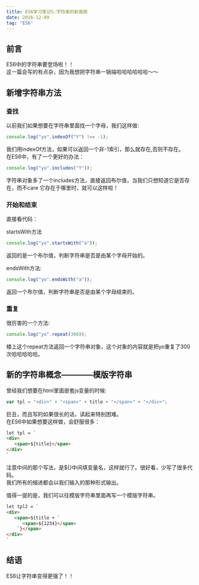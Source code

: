 ```yaml
---
title: ES6学习笔记5:字符串的新面貌
date: 2016-12-09
tag: "ES6"
---
```

## 前言
ES6中的字符串要登场啦！！    
这一篇会写的有点杂，因为我想把字符串一锅端哈哈哈哈哈哈～～    

## 新增字符串方法
### 查找
以前我们如果想要在字符串里面找一个字母，我们这样做:    

```js
console.log("yo".indexOf("Y") !== -1);
```

我们用indexOf方法，如果可以返回一个非-1索引，那么就存在,否则不存在。    
在ES6中，有了一个更好的办法：    
    
```js
console.log("yo".includes("Y"));
```

字符串对象多了一个includes方法，直接返回布尔值，当我们只想知道它是否存在，而不care
它存在于哪里时，就可以这样啦！    
<!-- more --> 
   
### 开始和结束
直接看代码：    
    
startsWith方法
   
```js
console.log("yo".startsWith("a"));
```
    
返回的是一个布尔值，判断字符串是否是由某个字母开始的。     
    
endsWith方法:    
    
```js
console.log("yo".endsWith("a"));
```

返回一个布尔值，判断字符串是否是由某个字母结束的。    
    
### 重复    
很厉害的一个方法:    

```js
console.log("yo".repeat(300));
```

楼上这个repeat方法返回一个字符串对象，这个对象的内容就是把yo重复了300次哈哈哈哈哈。    
    

## 新的字符串概念————模版字符串
    
曾经我们想要在html里面嵌套js变量的时候:     

```js
var tpl = "<div>" + "<span>" + title + "</span>" + "</div>";
```

巨丑，而且写的如果很长的话，读起来特别困难。    
在ES6中如果想要这样做，会舒服很多：    
    
```html
let tpl = `
<div>
   <span>${title}</span>
</div>
`
```

注意中间的那个写法，是${}中间填变量名，这样就行了。很好看，少写了很多代码。   
我们所有的缩进都会以我们输入的那种形式输出。        
    
值得一提的是，我们可以往模版字符串里面再写一个模版字符串。    
   
```html
let tpl2 = `
<div>
   <span>${title + `
      <span>${1234}</span>
    `}</span>
</div>
`
```
    
## 结语
ES6让字符串变得更强了！！

    





    



